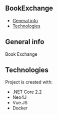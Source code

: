 ## BookExchange
* [General info](#general-info)
* [Technologies](#technologies)


## General info
Book Exchange

	
## Technologies
Project is created with:
* .NET Core 2.2
* Neo4J
* Vue.JS
* Docker
